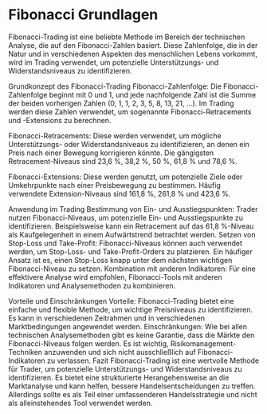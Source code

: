 # Fibonacci Grundlagen

Fibonacci-Trading ist eine beliebte Methode im Bereich der technischen Analyse, die auf den Fibonacci-Zahlen basiert. Diese Zahlenfolge, die in der Natur und in verschiedenen Aspekten des menschlichen Lebens vorkommt, wird im Trading verwendet, um potenzielle Unterstützungs- und Widerstandsniveaus zu identifizieren.

Grundkonzept des Fibonacci-Trading
Fibonacci-Zahlenfolge: Die Fibonacci-Zahlenfolge beginnt mit 0 und 1, und jede nachfolgende Zahl ist die Summe der beiden vorherigen Zahlen (0, 1, 1, 2, 3, 5, 8, 13, 21, ...). Im Trading werden diese Zahlen verwendet, um sogenannte Fibonacci-Retracements und -Extensions zu berechnen.

Fibonacci-Retracements: Diese werden verwendet, um mögliche Unterstützungs- oder Widerstandsniveaus zu identifizieren, an denen ein Preis nach einer Bewegung korrigieren könnte. Die gängigsten Retracement-Niveaus sind 23,6 %, 38,2 %, 50 %, 61,8 % und 78,6 %.

Fibonacci-Extensions: Diese werden genutzt, um potenzielle Ziele oder Umkehrpunkte nach einer Preisbewegung zu bestimmen. Häufig verwendete Extension-Niveaus sind 161,8 %, 261,8 % und 423,6 %.

Anwendung im Trading
Bestimmung von Ein- und Ausstiegspunkten: Trader nutzen Fibonacci-Niveaus, um potenzielle Ein- und Ausstiegspunkte zu identifizieren. Beispielsweise kann ein Retracement auf das 61,8 %-Niveau als Kaufgelegenheit in einem Aufwärtstrend betrachtet werden.
Setzen von Stop-Loss und Take-Profit: Fibonacci-Niveaus können auch verwendet werden, um Stop-Loss- und Take-Profit-Orders zu platzieren. Ein häufiger Ansatz ist es, einen Stop-Loss knapp unter dem nächsten wichtigen Fibonacci-Niveau zu setzen.
Kombination mit anderen Indikatoren: Für eine effektivere Analyse wird empfohlen, Fibonacci-Tools mit anderen Indikatoren und Analysemethoden zu kombinieren.

Vorteile und Einschränkungen
Vorteile: Fibonacci-Trading bietet eine einfache und flexible Methode, um wichtige Preisniveaus zu identifizieren. Es kann in verschiedenen Zeitrahmen und in verschiedenen Marktbedingungen angewendet werden.
Einschränkungen: Wie bei allen technischen Analysemethoden gibt es keine Garantie, dass die Märkte den Fibonacci-Niveaus folgen werden. Es ist wichtig, Risikomanagement-Techniken anzuwenden und sich nicht ausschließlich auf Fibonacci-Indikatoren zu verlassen.
Fazit
Fibonacci-Trading ist eine wertvolle Methode für Trader, um potenzielle Unterstützungs- und Widerstandsniveaus zu identifizieren. Es bietet eine strukturierte Herangehensweise an die Marktanalyse und kann helfen, bessere Handelsentscheidungen zu treffen. Allerdings sollte es als Teil einer umfassenderen Handelsstrategie und nicht als alleinstehendes Tool verwendet werden.
